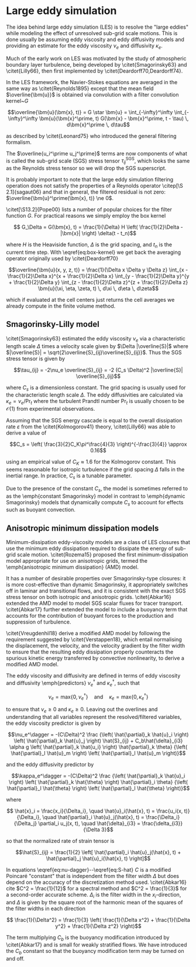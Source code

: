# Large eddy simulation

The idea behind large eddy simulation (LES) is to resolve the "large eddies" while modeling the effect of unresolved
sub-grid scale motions. This is done usually be assuming eddy viscosity and eddy diffusivity models and providing an
estimate for the eddy viscosity $\nu_e$ and diffusivity $\kappa_e$.

Much of the early work on LES was motivated by the study of atmospheric boundary layer turbulence, being developed
by \citet{Smagorinsky63} and \citet{Lilly66}, then first implemented by \citet{Deardorff70,Deardorff74}.

In the LES framework, the Navier-Stokes equations are averaged in the same way as \citet{Reynolds1895} except that the
mean field $\overline{\bm{u}}$ is obtained via convolution with a filter convolution kernel~$G$
```math
\overline{\bm{u}(\bm{x}, t)} = G \star \bm{u} =
  \int_{-\infty}^\infty \int_{-\infty}^\infty
  \bm{u}(\bm{x}^\prime, t) G(\bm{x} - \bm{x}^\prime, t - \tau) \, d\bm{x}^\prime \, d\tau
```
as described by \citet{Leonard75} who introduced the general filtering formalism.

The $\overline{u_i^\prime u_j^\prime}$ terms are now components of what is called the sub-grid scale (SGS) stress
tensor $\tau^\text{SGS}_{ij}$, which looks the same as the Reynolds stress tensor so we will drop the SGS superscript.

It is probably important to note that the large eddy simulation filtering operation does not satisfy the properties
of a Reynolds operator \citep[\S 2.1]{sagaut06} and that in general, the filtered residual is not zero:
$\overline{\bm{u}^\prime(\bm{x}, t)} \ne 0$.

\citet[\S13.2]{Pope00} lists a number of popular choices for the filter function $G$. For practical reasons we
simply employ the box kernel
```math
  G_\Delta = G(\bm{x}, t) = \frac{1}{\Delta} H \left( \frac{1}{2}\Delta - |\bm{x}| \right) \delta(t - t_n)
```
where $H$ is the Heaviside function, $\Delta$ is the grid spacing, and $t_n$ is the current time step. With
\eqref{eq:box-kernel} we get back the averaging operator originally used by \citet{Deardorff70}
```math
\overline{\bm{u}(x, y, z, t)} =
  \frac{1}{\Delta x \Delta y \Delta z}
  \int_{x - \frac{1}{2}\Delta x}^{x + \frac{1}{2}\Delta x}
  \int_{y - \frac{1}{2}\Delta y}^{y + \frac{1}{2}\Delta y}
  \int_{z - \frac{1}{2}\Delta z}^{z + \frac{1}{2}\Delta z}
  \bm{u}(\xi, \eta, \zeta, t) \, d\xi \, d\eta \, d\zeta
```
which if evaluated at the cell centers just returns the cell averages we already compute in the finite volume method.


## Smagorinsky-Lilly model

\citet{Smagorinsky63} estimated the eddy viscosity $\nu_e$ via a characteristic length scale $\Delta$ times a velocity
scale given by $\Delta |\overline{S}|$ where $|\overline{S}| = \sqrt{2\overline{S}_{ij}\overline{S}_{ij}}$. Thus the
SGS stress tensor is given by
```math
\tau_{ij} = -2\nu_e \overline{S}_{ij} = -2 (C_s \Delta)^2 |\overline{S}| \overline{S}_{ij}
```
where $C_s$ is a dimensionless constant. The grid spacing is usually used for the characteristic length scale $\Delta$.
The eddy diffusivities are calculated via $\kappa_e = \nu_e / \text{Pr}_t$ where the turbulent Prandtl number
$\text{Pr}_t$ is usually chosen to be $\mathcal{O}(1)$ from experimental observations.

Assuming that the SGS energy cascade is equal to the overall dissipation rate $\varepsilon$ from the \citet{Kolmogorov41}
theory, \citet{Lilly66} was able to derive a value of
```math
C_s = \left( \frac{3}{2}C_K\pi^\frac{4}{3} \right)^{-\frac{3}{4}} \approx 0.16
```
using an empirical value of $C_K \approx 1.6$ for the Kolmogorov constant. This seems reasonable for isotropic
turbulence if the grid spacing $\Delta$ falls in the inertial range. In practice, $C_s$ is a tunable parameter.

Due to the presence of the constant $C_s$, the model is sometimes referred to as the \emph{constant Smagorinsky} model
in contrast to \emph{dynamic Smagorinsky} models that dynamically compute $C_s$ to account for effects such as buoyant
convection.

## Anisotropic minimum dissipation models

Minimum-dissipation eddy-viscosity models are a class of LES closures that use the minimum eddy dissipation required to
dissipate the energy of sub-grid scale motion. \citet{Rozema15} proposed the first minimum-dissipation model appropriate
for use on anisotropic grids, termed the \emph{anisotropic minimum dissipation} (AMD) model.

It has a number of desirable properties over Smagorinsky-type closures: it is more cost-effective than dynamic
Smagorinsky, it appropriately switches off in laminar and transitional flows, and it is consistent with the exact SGS
stress tensor on both isotropic and anisotropic grids. \citet{Abkar16} extended the AMD model to model SGS scalar fluxes
for tracer transport. \citet{Abkar17} further extended the model to include a buoyancy term that accounts for the
contribution of buoyant forces to the production and suppression of turbulence.

\citet{Vreugdenhil18} derive a modified AMD model by following the requirement suggested by \citet{Verstappen18},
which entail normalising the displacement, the velocity, and the velocity gradient by the filter width to ensure that
the resulting eddy dissipation properly counteracts the spurious kinetic energy transferred by convective nonlinearity,
to derive a modified AMD model.

The eddy viscosity and diffusivity are defined in terms of eddy viscosity and diffusivity \emph{predictors}
$\nu_e^\dagger$ and $\kappa_e^\dagger$, such that
```math
\nu_e = \text{max} \lbrace 0, \nu_e^\dagger \rbrace
\quad \text{and} \quad
\kappa_e = \text{max} \lbrace 0, \kappa_e^\dagger \rbrace
```
to ensure that $\nu_e \ge 0$ and $\kappa_e \ge 0$. Leaving out the overlines and understanding that all variables
represent the resolved/filtered variables, the eddy viscosity predictor is given by
```math
\nu_e^\dagger = -(C\Delta)^2
  \frac
    {\left( \hat{\partial}_k \hat{u}_i \right) \left( \hat{\partial}_k \hat{u}_j \right) \hat{S}_{ij}
    + C_b\hat{\delta}_{i3} \alpha g \left( \hat{\partial}_k \hat{u_i} \right) \hat{\partial}_k \theta}
    {\left( \hat{\partial}_l \hat{u}_m \right) \left( \hat{\partial}_l \hat{u}_m \right)}
```
and the eddy diffusivity predictor by
```math
\kappa_e^\dagger = -(C\Delta)^2
\frac
    {\left( \hat{\partial}_k \hat{u}_i \right) \left( \hat{\partial}_k \hat{\theta} \right) \hat{\partial}_i \theta}
    {\left( \hat{\partial}_l \hat{\theta} \right) \left( \hat{\partial}_l \hat{\theta} \right)}
```
where
```math
  \hat{x}_i = \frac{x_i}{\Delta_i}, \quad
  \hat{u}_i(\hat{x}, t) = \frac{u_i(x, t)}{\Delta_i}, \quad
  \hat{\partial}_i \hat{u}_j(\hat{x}, t) = \frac{\Delta_i}{\Delta_j} \partial_i u_j(x, t), \quad
  \hat{\delta}_{i3} = \frac{\delta_{i3}}{\Delta 3}
```
so that the normalized rate of strain tensor is
```math
\hat{S}_{ij} =
  \frac{1}{2} \left[ \hat{\partial}_i \hat{u}_j(\hat{x}, t) + \hat{\partial}_j \hat{u}_i(\hat{x}, t) \right]
```

In equations \eqref{eq:nu-dagger}--\eqref{eq:S-hat} $C$ is a modified Poincaré "constant" that is independent from
the filter width $\Delta$ but does depend on the accuracy of the discretization method used. \citet{Abkar16} cite
$C^2 = \frac{1}{12}$ for a spectral method and $C^2 = \frac{1}{3}$ for a second-order accurate scheme. $\Delta_i$ is
the filter width in the $x_i$-direction, and $\Delta$ is given by the square root of the harmonic mean of the squares
of the filter widths in each direction
```math
    \frac{1}{\Delta^2} = \frac{1}{3} \left( \frac{1}{\Delta x^2} + \frac{1}{\Delta y^2} + \frac{1}{\Delta z^2} \right)
```
The term multiplying $C_b$ is the buoyancy modification introduced by \citet{Abkar17} and is small for weakly stratified
flows. We have introduced the $C_b$ constant so that the buoyancy modification term may be turned on and off.
